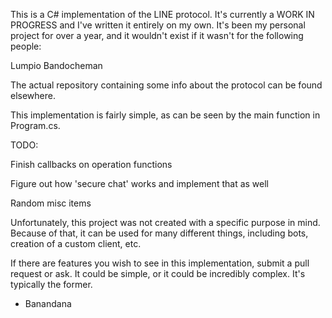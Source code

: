 This is a C# implementation of the LINE protocol. It's currently a WORK IN PROGRESS and I've written it entirely on my own. It's been my personal project for over a year, and it wouldn't exist if it wasn't for the following people:

Lumpio
Bandocheman

The actual repository containing some info about the protocol can be found elsewhere.

This implementation is fairly simple, as can be seen by the main function in Program.cs.

TODO:

Finish callbacks on operation functions

Figure out how 'secure chat' works and implement that as well

Random misc items


Unfortunately, this project was not created with a specific purpose in mind. Because of that, it can be used for many different things, including bots, creation of a custom client, etc.

If there are features you wish to see in this implementation, submit a pull request or ask. It could be simple, or it could be incredibly complex. It's typically the former.

- Banandana